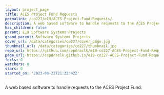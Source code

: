 ```yaml
---
layout: project_page
title: ACES Project Fund Requests
permalink: /co227/e19/ACES-Project-Fund-Requests/
description: A web based software to handle requests to the ACES Project Fund.
has_children: false
parent: E19 Software Systems Projects
grand_parent: Software Systems Projects
cover_url: /data/categories/co227/cover_page.jpg
thumbnail_url: /data/categories/co227/thumbnail.jpg
repo_url: https://github.com/cepdnaclk/e19-co227-ACES-Project-Fund-Requests
page_url: https://cepdnaclk.github.io/e19-co227-ACES-Project-Fund-Requests
forks: 0
watchers: 0
stars: 0
started_on: '2023-08-22T21:22:42Z'
---
```


A web based software to handle requests to the ACES Project Fund.